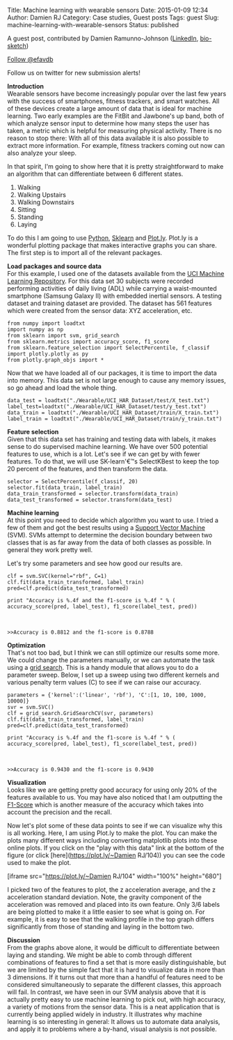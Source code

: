 Title: Machine learning with wearable sensors
Date: 2015-01-09 12:34
Author: Damien RJ
Category: Case studies, Guest posts
Tags: guest
Slug: machine-learning-with-wearable-sensors
Status: published

A guest post, contributed by Damien Ramunno-Johnson ([LinkedIn](https://www.linkedin.com/profile/view?id=60223336&authType=NAME_SEARCH&authToken=LOV_&locale=en_US&trk=tyah2&trkInfo=tarId%3A1420748440448%2Ctas%3Adamien%2Cidx%3A1-1-1), [bio-sketch](http://www.efavdb.com/about))

[Follow @efavdb](http://twitter.com/efavdb)  

Follow us on twitter for new submission alerts!

**Introduction**  
Wearable sensors have become increasingly popular over the last few years with the success of smartphones, fitness trackers, and smart watches. All of these devices create a large amount of data that is ideal for machine learning. Two early examples are the FitBit and Jawbone's up band, both of which analyze sensor input to determine how many steps the user has taken, a metric which is helpful for measuring physical activity. There is no reason to stop there: With all of this data available it is also possible to extract more information. For example, fitness trackers coming out now can also analyze your sleep.

In that spirit, I'm going to show here that it is pretty straightforward to make an algorithm that can differentiate between 6 different states.

1.  Walking
2.  Walking Upstairs
3.  Walking Downstairs
4.  Sitting
5.  Standing
6.  Laying

To do this I am going to use [Python](https://www.python.org/), [Sklearn](http://scikit-learn.org/) and [Plot.ly](https://plot.ly). Plot.ly is a wonderful plotting package that makes interactive graphs you can share. The first step is to import all of the relevant packages.

**Load packages and source data**  
For this example, I used one of the datasets available from the [UCI Machine Learning Repository](https://archive.ics.uci.edu/ml/datasets/Human+Activity+Recognition+Using+Smartphones). For this data set 30 subjects were recorded performing activities of daily living (ADL) while carrying a waist-mounted smartphone (Samsung Galaxy II) with embedded inertial sensors. A testing dataset and training dataset are provided. The dataset has 561 features which were created from the sensor data: XYZ acceleration, etc.

```  
from numpy import loadtxt  
import numpy as np  
from sklearn import svm, grid_search  
from sklearn.metrics import accuracy_score, f1_score  
from sklearn.feature_selection import SelectPercentile, f_classif  
import plotly.plotly as py  
from plotly.graph_objs import *  
```

Now that we have loaded all of our packages, it is time to import the data into memory. This data set is not large enough to cause any memory issues, so go ahead and load the whole thing.

```  
data_test = loadtxt("./Wearable/UCI_HAR_Dataset/test/X_test.txt")  
label_test=loadtxt("./Wearable/UCI_HAR_Dataset/test/y_test.txt")  
data_train = loadtxt("./Wearable/UCI_HAR_Dataset/train/X_train.txt")  
label_train = loadtxt("./Wearable/UCI_HAR_Dataset/train/y_train.txt")  
```

**Feature selection**  
Given that this data set has training and testing data with labels, it makes sense to do supervised machine learning. We have over 500 potential features to use, which is a lot. Let's see if we can get by with fewer features. To do that, we will use SK-learn'€™s SelectKBest to keep the top 20 percent of the features, and then transform the data.

```  
selector = SelectPercentile(f_classif, 20)  
selector.fit(data_train, label_train)  
data_train_transformed = selector.transform(data_train)  
data_test_transformed = selector.transform(data_test)  
```

**Machine learning**  
At this point you need to decide which algorithm you want to use. I tried a few of them and got the best results using a [Support Vector Machine](http://scikit-learn.org/stable/modules/svm.html) (SVM). SVMs attempt to determine the decision boundary between two classes that is as far away from the data of both classes as possible. In general they work pretty well.

Let's try some parameters and see how good our results are.

```  
clf = svm.SVC(kernel="rbf", C=1)  
clf.fit(data_train_transformed, label_train)  
pred=clf.predict(data_test_transformed)

print "Accuracy is %.4f and the f1-score is %.4f " % (  
accuracy_score(pred, label_test), f1_score(label_test, pred))  
```

 

```  
>>Accuracy is 0.8812 and the f1-score is 0.8788  
```

**Optimization**  
That's not too bad, but I think we can still optimize our results some more. We could change the parameters manually, or we can automate the task using a [grid search](http://scikit-learn.org/stable/modules/generated/sklearn.grid_search.GridSearchCV.html). This is a handy module that allows you to do a parameter sweep. Below, I set up a sweep using two different kernels and various penalty term values (C) to see if we can raise our accuracy.

```  
parameters = {'kernel':('linear', 'rbf'), 'C':[1, 10, 100, 1000, 10000]}  
svr = svm.SVC()  
clf = grid_search.GridSearchCV(svr, parameters)  
clf.fit(data_train_transformed, label_train)  
pred=clf.predict(data_test_transformed)

print "Accuracy is %.4f and the f1-score is %.4f " % (  
accuracy_score(pred, label_test), f1_score(label_test, pred))  
```

 

```  
>>Accuracy is 0.9430 and the f1-score is 0.9430  
```

**Visualization**  
Looks like we are getting pretty good accuracy for using only 20% of the features available to us. You may have also noticed that I am outputting the [F1-Score](http://en.wikipedia.org/wiki/F1_score) which is another measure of the accuracy which takes into account the precision and the recall.

Now let's plot some of these data points to see if we can visualize why this is all working. Here, I am using Plot.ly to make the plot. You can make the plots many different ways including converting matplotlib plots into these online plots. If you click on the "play with this data" link at the bottom of the figure (or click [here](https://plot.ly/~Damien RJ/104)) you can see the code used to make the plot.

[iframe src="https://plot.ly/~Damien RJ/104" width="100%" height="680"]

I picked two of the features to plot, the z acceleration average, and the z acceleration standard deviation. Note, the gravity component of the acceleration was removed and placed into its own feature. Only 3/6 labels are being plotted to make it a little easier to see what is going on. For example, it is easy to see that the walking profile in the top graph differs significantly from those of standing and laying in the bottom two.

**Discussion**  
From the graphs above alone, it would be difficult to differentiate between laying and standing. We might be able to comb through different combinations of features to find a set that is more easily distinguishable, but we are limited by the simple fact that it is hard to visualize data in more than 3 dimensions. If it turns out that more than a handful of features need to be considered simultaneously to separate the different classes, this approach will fail. In contrast, we have seen in our SVM analysis above that it is actually pretty easy to use machine learning to pick out, with high accuracy, a variety of motions from the sensor data. This is a neat application that is currently being applied widely in industry. It illustrates why machine learning is so interesting in general: It allows us to automate data analysis, and apply it to problems where a by-hand, visual analysis is not possible.
